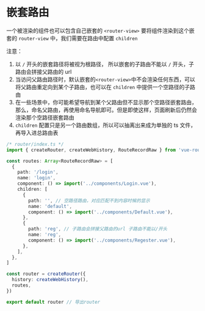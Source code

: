 # 嵌套路由

一个被渲染的组件也可以包含自己嵌套的 `<router-view>`
要将组件渲染到这个嵌套的 `router-view` 中，我们需要在路由中配置 `children`

注意：

1. 以 `/` 开头的嵌套路径将被视为根路径，
   所以嵌套的子路由不能以 `/` 开头，子路由会拼接父路由的 url
2. 当访问父路由路径时，默认嵌套的`<router-view>`中不会渲染任何东西，可以将父路由重定向到某个子路由，也可以在 `children` 中提供一个空路径的子路由
3. 在一些场景中，你可能希望导航到某个父路由但不显示那个空路径嵌套路由，那么，命名父路由，再使用命名导航即可。但是即使这样，页面刷新后仍然会渲染那个空路径嵌套路由
4. `children` 配置只是另一个路由数组，所以可以抽离出来成为单独的 ts 文件，再导入进总路由表

```ts
/* router/index.ts */
import { createRouter, createWebHistory, RouteRecordRaw } from 'vue-router'

const routes: Array<RouteRecordRaw> = [
  {
    path: '/login',
    name: 'login',
    component: () => import('../components/Login.vue'),
    children: [
      {
        path: '', // 空路径路由，对应匹配不到内容时候的显示
        name: 'default',
        component: () => import('../components/Default.vue'),
      },
      {
        path: 'reg', // 子路由会拼接父路由的url 子路由不能以/开头
        name: 'reg',
        component: () => import('../components/Regester.vue'),
      },
    ],
  },
]

const router = createRouter({
  history: createWebHistory(),
  routes,
})

export default router // 导出router
```
